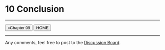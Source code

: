 # 10 Conclusion

---

[<button type="button">«Chapter 09</button>](../09_Modeling_Physical_Security_Architecture/README.md) [<button type="button">HOME</button>](../README.md)

---

Any comments, feel free to post to the [Discussion Board](https://github.com/yasenstar/ArchiMate_SABSA/discussions).